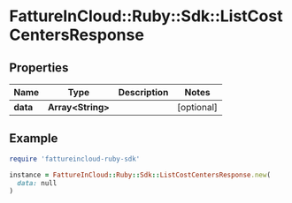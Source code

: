 # FattureInCloud::Ruby::Sdk::ListCostCentersResponse

## Properties

| Name | Type | Description | Notes |
| ---- | ---- | ----------- | ----- |
| **data** | **Array&lt;String&gt;** |  | [optional] |

## Example

```ruby
require 'fattureincloud-ruby-sdk'

instance = FattureInCloud::Ruby::Sdk::ListCostCentersResponse.new(
  data: null
)
```

